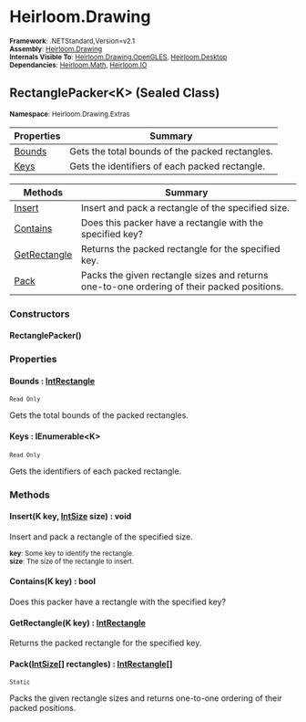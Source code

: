 # Heirloom.Drawing

<small>**Framework**: .NETStandard,Version=v2.1</small>  
<small>**Assembly**: [Heirloom.Drawing](../Heirloom.Drawing/Heirloom.Drawing.md)</small>  
<small>**Internals Visible To**: [Heirloom.Drawing.OpenGLES](../Heirloom.Drawing.OpenGLES/Heirloom.Drawing.OpenGLES.md), [Heirloom.Desktop](../Heirloom.Desktop/Heirloom.Desktop.md)</small>  
<small>**Dependancies**: [Heirloom.Math](../Heirloom.Math/Heirloom.Math.md), [Heirloom.IO](../Heirloom.IO/Heirloom.IO.md)</small>  

## RectanglePacker\<K> (Sealed Class)
<small>**Namespace**: Heirloom.Drawing.Extras</sub></small>  

| Properties | Summary |
|------------|---------|
| [Bounds](#BOUBCFE829) | Gets the total bounds of the packed rectangles. |
| [Keys](#KEY3D37EC76) | Gets the identifiers of each packed rectangle. |

| Methods | Summary |
|---------|---------|
| [Insert](#INSA0D098FB) | Insert and pack a rectangle of the specified size. |
| [Contains](#CON5E610AA) | Does this packer have a rectangle with the specified key? |
| [GetRectangle](#GETA721B7DE) | Returns the packed rectangle for the specified key. |
| [Pack](#PAC1A0E4940) | Packs the given rectangle sizes and returns one-to-one ordering of their packed positions. |

### Constructors

#### RectanglePacker()

### Properties

#### <a name="BOUBCFE829"></a>Bounds : [IntRectangle](../Heirloom.Math/Heirloom.Math.IntRectangle.md)

<small>`Read Only`</small>

Gets the total bounds of the packed rectangles.

#### <a name="KEY3D37EC76"></a>Keys : IEnumerable\<K>

<small>`Read Only`</small>

Gets the identifiers of each packed rectangle.

### Methods

#### <a name="INSA0D098FB"></a>Insert(K key, [IntSize](../Heirloom.Math/Heirloom.Math.IntSize.md) size) : void


Insert and pack a rectangle of the specified size.

<small>**key**: <param name="key">Some key to identify the rectangle.</param>  
</small>
<small>**size**: <param name="size">The size of the rectangle to insert.</param>  
</small>

#### <a name="CON5E610AA"></a>Contains(K key) : bool


Does this packer have a rectangle with the specified key?


#### <a name="GETA721B7DE"></a>GetRectangle(K key) : [IntRectangle](../Heirloom.Math/Heirloom.Math.IntRectangle.md)


Returns the packed rectangle for the specified key.


#### <a name="PAC1A0E4940"></a>Pack([IntSize[]](../Heirloom.Math/Heirloom.Math.IntSize.md) rectangles) : [IntRectangle[]](../Heirloom.Math/Heirloom.Math.IntRectangle.md)

<small>`Static`</small>

Packs the given rectangle sizes and returns one-to-one ordering of their packed positions.


